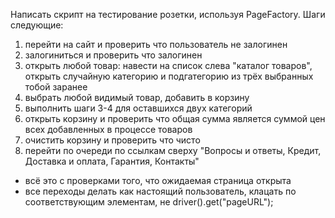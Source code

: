 Написать скрипт на тестирование розетки, используя PageFactory.
Шаги следующие:
1) перейти на сайт и проверить что пользователь не залогинен
2) залогиниться и проверить что залогинен
3) открыть любой товар: навести на список слева "каталог товаров", открыть случайную категорию и подгатегорию из трёх выбранных тобой заранее
4) выбрать любой видимый товар, добавить в корзину
5) выполнить шаги 3-4 для оставшихся двух категорий
6) открыть корзину и проверить что общая сумма является суммой цен всех добавленных в процессе товаров
7) очистить корзину и проверить что чисто
8) перейти по очереди по ссылкам сверху "Вопросы и ответы, Кредит, Доставка и оплата, Гарантия, Контакты"
- всё это с проверками того, что ожидаемая страница открыта
- все переходы делать как настоящий пользователь, клацать по соответствующим элементам, не driver().get("pageURL");